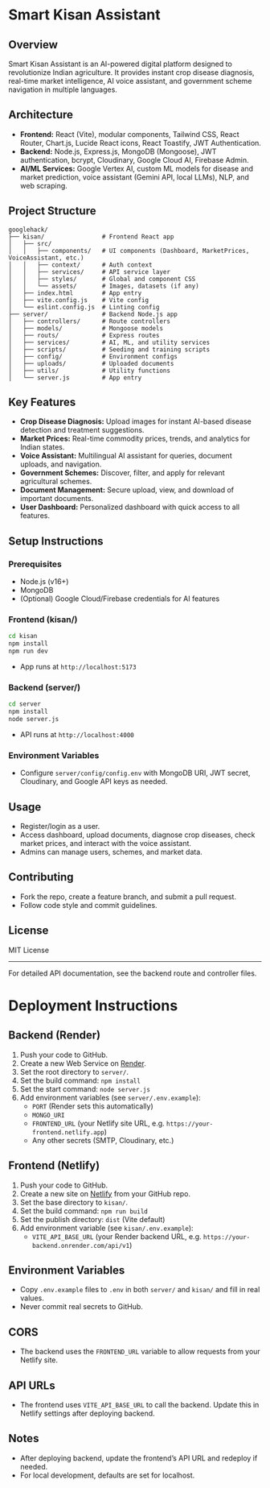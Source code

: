 # Smart Kisan Assistant

## Overview
Smart Kisan Assistant is an AI-powered digital platform designed to revolutionize Indian agriculture. It provides instant crop disease diagnosis, real-time market intelligence, AI voice assistant, and government scheme navigation in multiple languages.

## Architecture
- **Frontend:** React (Vite), modular components, Tailwind CSS, React Router, Chart.js, Lucide React icons, React Toastify, JWT Authentication.
- **Backend:** Node.js, Express.js, MongoDB (Mongoose), JWT authentication, bcrypt, Cloudinary, Google Cloud AI, Firebase Admin.
- **AI/ML Services:** Google Vertex AI, custom ML models for disease and market prediction, voice assistant (Gemini API, local LLMs), NLP, and web scraping.

## Project Structure
```
googlehack/
├── kisan/                # Frontend React app
│   ├── src/
│   │   ├── components/   # UI components (Dashboard, MarketPrices, VoiceAssistant, etc.)
│   │   ├── context/      # Auth context
│   │   ├── services/     # API service layer
│   │   ├── styles/       # Global and component CSS
│   │   └── assets/       # Images, datasets (if any)
│   ├── index.html        # App entry
│   ├── vite.config.js    # Vite config
│   └── eslint.config.js  # Linting config
├── server/               # Backend Node.js app
│   ├── controllers/      # Route controllers
│   ├── models/           # Mongoose models
│   ├── routs/            # Express routes
│   ├── services/         # AI, ML, and utility services
│   ├── scripts/          # Seeding and training scripts
│   ├── config/           # Environment configs
│   ├── uploads/          # Uploaded documents
│   ├── utils/            # Utility functions
│   └── server.js         # App entry
```

## Key Features
- **Crop Disease Diagnosis:** Upload images for instant AI-based disease detection and treatment suggestions.
- **Market Prices:** Real-time commodity prices, trends, and analytics for Indian states.
- **Voice Assistant:** Multilingual AI assistant for queries, document uploads, and navigation.
- **Government Schemes:** Discover, filter, and apply for relevant agricultural schemes.
- **Document Management:** Secure upload, view, and download of important documents.
- **User Dashboard:** Personalized dashboard with quick access to all features.

## Setup Instructions
### Prerequisites
- Node.js (v16+)
- MongoDB
- (Optional) Google Cloud/Firebase credentials for AI features

### Frontend (kisan/)
```bash
cd kisan
npm install
npm run dev
```
- App runs at `http://localhost:5173`

### Backend (server/)
```bash
cd server
npm install
node server.js
```
- API runs at `http://localhost:4000`

### Environment Variables
- Configure `server/config/config.env` with MongoDB URI, JWT secret, Cloudinary, and Google API keys as needed.

## Usage
- Register/login as a user.
- Access dashboard, upload documents, diagnose crop diseases, check market prices, and interact with the voice assistant.
- Admins can manage users, schemes, and market data.

## Contributing
- Fork the repo, create a feature branch, and submit a pull request.
- Follow code style and commit guidelines.

## License
MIT License

---
For detailed API documentation, see the backend route and controller files. 

# Deployment Instructions

## Backend (Render)
1. Push your code to GitHub.
2. Create a new Web Service on [Render](https://render.com/).
3. Set the root directory to `server/`.
4. Set the build command: `npm install`
5. Set the start command: `node server.js`
6. Add environment variables (see `server/.env.example`):
   - `PORT` (Render sets this automatically)
   - `MONGO_URI`
   - `FRONTEND_URL` (your Netlify site URL, e.g. `https://your-frontend.netlify.app`)
   - Any other secrets (SMTP, Cloudinary, etc.)

## Frontend (Netlify)
1. Push your code to GitHub.
2. Create a new site on [Netlify](https://netlify.com/) from your GitHub repo.
3. Set the base directory to `kisan/`.
4. Set the build command: `npm run build`
5. Set the publish directory: `dist` (Vite default)
6. Add environment variable (see `kisan/.env.example`):
   - `VITE_API_BASE_URL` (your Render backend URL, e.g. `https://your-backend.onrender.com/api/v1`)

## Environment Variables
- Copy `.env.example` files to `.env` in both `server/` and `kisan/` and fill in real values.
- Never commit real secrets to GitHub.

## CORS
- The backend uses the `FRONTEND_URL` variable to allow requests from your Netlify site.

## API URLs
- The frontend uses `VITE_API_BASE_URL` to call the backend. Update this in Netlify settings after deploying backend.

## Notes
- After deploying backend, update the frontend’s API URL and redeploy if needed.
- For local development, defaults are set for localhost. 
